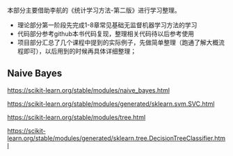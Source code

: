 本部分主要借助李航的《统计学习方法-第二版》进行学习整理。

- 理论部分第一阶段先完成1-8章常见基础无监督机器学习方法的学习
- 代码部分参考github本书代码复现，整理相关代码待以后参考使用
- 项目部分汇总了几个课程中提到的实际例子，先做简单整理（跑通了解大概流程即可），以后用到的时候再具体详细整理；





## Naive Bayes

https://scikit-learn.org/stable/modules/naive_bayes.html



https://scikit-learn.org/stable/modules/generated/sklearn.svm.SVC.html



https://scikit-learn.org/stable/modules/tree.html

https://scikit-learn.org/stable/modules/generated/sklearn.tree.DecisionTreeClassifier.html